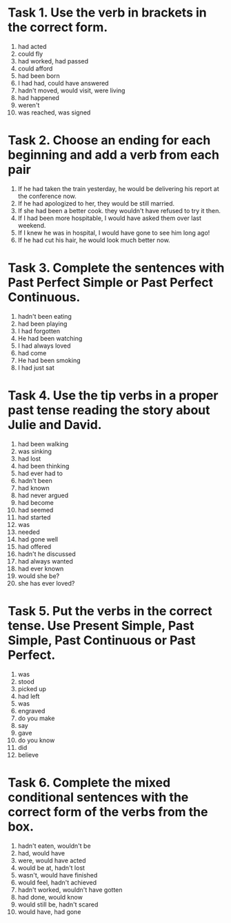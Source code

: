 # Task 1. Use the verb in brackets in the correct form.
1) had acted
2) could fly
3) had worked, had passed
4) could afford
5) had been born
6) I had had, could have answered
7) hadn't moved, would visit, were living
8) had happened
9) weren't
10) was reached, was signed
# Task 2. Choose an ending for each beginning and add a verb from each pair
1) If he had taken the train yesterday, he would be delivering his report at the conference now.
2) If he had apologized to her, they would be still married.
3) If she had been a better cook. they wouldn't have refused to try it then.
4) If I had been more hospitable, I would have asked them over last weekend.
5) If I knew he was in hospital, I would have gone to see him long ago!
6) If he had cut his hair, he would look much better now.
# Task 3. Complete the sentences with Past Perfect Simple or Past Perfect Continuous.
1) hadn't been eating
2) had been playing
3) I had forgotten
4) He had been watching
5) I had always loved
6) had come
7) He had been smoking
8) I had just sat
# Task 4. Use the tip verbs in a proper past tense reading the story about Julie and David.
1) had been walking
2) was sinking
3) had lost
4) had been thinking
5) had ever had to
6) hadn't been
7) had known
8) had never argued
9) had become
10) had seemed
11) had started
12) was
13) needed
14) had gone well
15) had offered
16) hadn't he discussed
17) had always wanted
18) had ever known
19) would she be?
20) she has ever loved?
# Task 5. Put the verbs in the correct tense. Use Present Simple, Past Simple, Past Continuous or Past Perfect.
1) was
2) stood
3) picked up
4) had left
5) was
6) engraved
7) do you make
8) say
9) gave
10) do you know
11) did
12) believe
# Task 6. Complete the mixed conditional sentences with the correct form of the verbs from the box.
1) hadn't eaten, wouldn't be
2) had, would have
3) were, would have acted
4) would be at, hadn't lost
5) wasn't, would have finished
6) would feel, hadn't achieved
7) hadn't worked, wouldn't have gotten
8) had done, would know
9) would still be, hadn't scared
10) would have, had gone